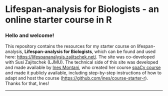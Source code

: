 # Lifespan-analysis for Biologists - an online starter course in R

### Hello and welcome! 
This repository contains the resources for my starter course on lifespan-analysis, 
**Lifespan-analysis for Biologists**, which can be found and used here: 
<https://lifespananalysis.zajitschek.net/>.
The site was co-developed with Susi Zajitschek (LJMU).
The technical side of this site was developed and made available by <a href='https://ines.io/'>Ines Montani</a>, who created her course [spaCy course](https://course.spacy.io) and made it publicly available, including step-by-step instructions of how to adapt and host the course (https://github.com/ines/course-starter-r). Thanks for that, Ines!


---

